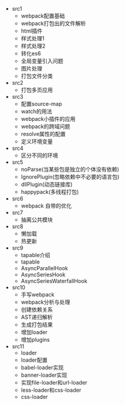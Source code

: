 - src1
  + webpack配置基础
  + webpack打包出的文件解析
  + html插件
  + 样式处理1
  + 样式处理2
  + 转化es6
  + 全局变量引入问题
  + 图片处理
  + 打包文件分类
- src2
  + 打包多页应用
- src3
  + 配置source-map 
  + watch的用法
  + webpack小插件的应用
  + webpack的跨域问题
  + resolve属性的配置
  + 定义环境变量
- src4
  + 区分不同的环境
- src5
  + noParse(当某些包是独立的个体没有依赖)
  + IgnorePlugin(忽略依赖中不必要的语言包)
  + dllPlugin(动态链接库)
  + happypack(多线程打包)
- src6
  + webpack 自带的优化
- src7
  + 抽离公共模块
- src8
  + 懒加载
  + 热更新  
- src9
  + tapable介绍
  + tapable
  + AsyncParallelHook
  + AsyncSeriesHook
  + AsyncSeriesWaterfallHook
- src10
  + 手写webpack
  + webpack分析与处理
  + 创建依赖关系
  + AST递归解析
  + 生成打包结果
  + 增加loader
  + 增加plugins
- src11    
  + loader
  + loader配置
  + babel-loader实现
  + banner-loader实现
  + 实现file-loader和url-loader
  + less-loader和css-loader
  + css-loader
